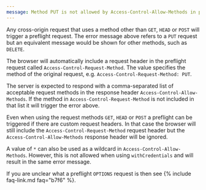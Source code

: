 ```yaml
---
message: Method PUT is not allowed by Access-Control-Allow-Methods in preflight response.
---
```


Any cross-origin request that uses a method other than `GET`, `HEAD` or `POST` will trigger a preflight request. The
error message above refers to a `PUT` request but an equivalent message would be shown for other methods, such as
`DELETE`.

The browser will automatically include a request header in the preflight request called `Access-Control-Request-Method`.
The value specifies the method of the original request, e.g. `Access-Control-Request-Method: PUT`.

The server is expected to respond with a comma-separated list of acceptable request methods in the response header
`Access-Control-Allow-Methods`. If the method in `Access-Control-Request-Method` is not included in that list it will
trigger the error above.

Even when using the request methods `GET`, `HEAD` or `POST` a preflight can be triggered if there are custom request
headers. In that case the browser will still include the `Access-Control-Request-Method` request header but the
`Access-Control-Allow-Methods` response header will be ignored.

A value of `*` can also be used as a wildcard in `Access-Control-Allow-Methods`. However, this is not allowed when using
`withCredentials` and will result in the same error message.

If you are unclear what a preflight `OPTIONS` request is then see {% include faq-link.md faq="b7f6" %}.

